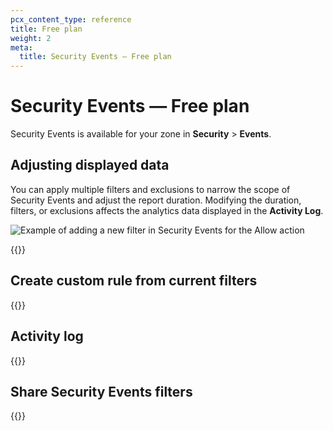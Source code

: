 ```yaml
---
pcx_content_type: reference
title: Free plan
weight: 2
meta:
  title: Security Events — Free plan
---
```


# Security Events — Free plan

Security Events is available for your zone in **Security** > **Events**.

## Adjusting displayed data

You can apply multiple filters and exclusions to narrow the scope of Security Events and adjust the report duration. Modifying the duration, filters, or exclusions affects the analytics data displayed in the **Activity Log**.

![Example of adding a new filter in Security Events for the Allow action](/waf/static/analytics-add-filter-free.png)

{{<render file="_analytics-filter-report-duration.md">}}

## Create custom rule from current filters

{{<render file="_analytics-create-firewall-rule.md">}}

## Activity log

{{<render file="_analytics-activity-log.md">}}

## Share Security Events filters

{{<render file="_analytics-share-url.md">}}

